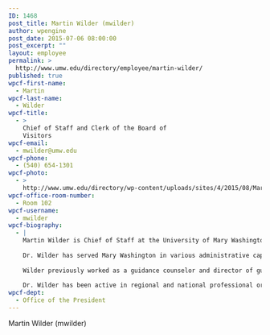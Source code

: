 ```yaml
---
ID: 1468
post_title: Martin Wilder (mwilder)
author: wpengine
post_date: 2015-07-06 08:00:00
post_excerpt: ""
layout: employee
permalink: >
  http://www.umw.edu/directory/employee/martin-wilder/
published: true
wpcf-first-name:
  - Martin
wpcf-last-name:
  - Wilder
wpcf-title:
  - >
    Chief of Staff and Clerk of the Board of
    Visitors
wpcf-email:
  - mwilder@umw.edu
wpcf-phone:
  - (540) 654-1301
wpcf-photo:
  - >
    http://www.umw.edu/directory/wp-content/uploads/sites/4/2015/08/Martin-Wilder.png
wpcf-office-room-number:
  - Room 102
wpcf-username:
  - mwilder
wpcf-biography:
  - |
    Martin Wilder is Chief of Staff at the University of Mary Washington.  He works closely with the President, providing essential advice and counsel on all matters related to the University.  He also serves as Clerk of the Board of Visitors, providing organizational and logistical support to the Board.
    
    Dr. Wilder has served Mary Washington in various administrative capacities since joining the staff in 1979. Wilder has overseen the institution’s student recruitment, admission, and enrollment functions.  He has also provided leadership in the areas of external relations, communications, marketing, and student services.
    
    Wilder previously worked as a guidance counselor and director of guidance in the Stafford County Public Schools.  He holds a Bachelor of Arts in History, a Master of Education in Counseling, and a Doctorate in Educational Leadership and Policy Studies, all from the University of Virginia in Charlottesville.
    
    Dr. Wilder has been active in regional and national professional organizations, including the National Association for College Admission Counseling (NACAC).  He was a member of the Spotsylvania County School Board from 1994 through 2011 and twice served as school board chair.  He is a member of the Board of Trustees of Mary Washington Healthcare, a large regional healthcare organization.
wpcf-dept:
  - Office of the President
---
```

Martin Wilder (mwilder)